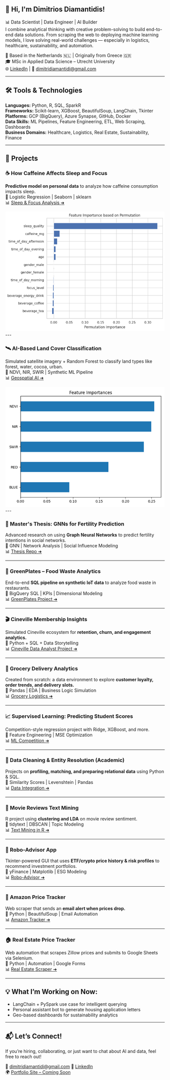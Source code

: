## 👋 Hi, I'm Dimitrios Diamantidis!

📊 Data Scientist | Data Engineer | AI Builder  
I combine analytical thinking with creative problem-solving to build end-to-end data solutions. From scraping the web to deploying machine learning models, I love solving real-world challenges — especially in logistics, healthcare, sustainability, and automation.

📍 Based in the Netherlands 🇳🇱 | Originally from Greece 🇬🇷  
🎓 MSc in Applied Data Science – Utrecht University  
🌐 [LinkedIn](https://www.linkedin.com/in/dimitrios-diamantidis-8a9346228/) | 📧 dimitridiamantidi@gmail.com

---

## 🛠️ Tools & Technologies

**Languages:** Python, R, SQL, SparkR  
**Frameworks:** Scikit-learn, XGBoost, BeautifulSoup, LangChain, Tkinter  
**Platforms:** GCP (BigQuery), Azure Synapse, GitHub, Docker  
**Data Skills:** ML Pipelines, Feature Engineering, ETL, Web Scraping, Dashboards  
**Business Domains:** Healthcare, Logistics, Real Estate, Sustainability, Finance

---

## 🚀 Projects

### ☕ How Caffeine Affects Sleep and Focus
**Predictive model on personal data** to analyze how caffeine consumption impacts sleep.  
📍 Logistic Regression | Seaborn | sklearn  
📊 [Sleep & Focus Analysis ➜](https://github.com/dimitrisdiam/How-Caffeine-Affects-Sleep-and-Focus-A-Data-Driven-Investigation)

<img src=https://github.com/dimitrisdiam/How-Caffeine-Affects-Sleep-and-Focus-A-Data-Driven-Investigation/blob/main/model_outputs/feature_importance_based_on_permutation.png width="600"/>
---

### 🛰️ AI-Based Land Cover Classification  
Simulated satellite imagery + Random Forest to classify land types like forest, water, cocoa, urban.  
📍 NDVI, NIR, SWIR | Synthetic ML Pipeline  
📊 [Geospatial AI ➜](https://github.com/dimitrisdiam/land_cover_classification_ai)

<img src=https://github.com/dimitrisdiam/land_cover_classification_ai/blob/main/outputs/feature_importance.png width="600"/>
---

### 🧠 Master's Thesis: GNNs for Fertility Prediction  
Advanced research on using **Graph Neural Networks** to predict fertility intentions in social networks.  
📍 GNN | Network Analysis | Social Influence Modeling  
📊 [Thesis Repo ➜](https://github.com/dimitrisdiam/Optimizing-Graph-Neural-Networks-for-Predicting-Fertility-Intentions-in-Social-Networks)

---

### 🥦 GreenPlates – Food Waste Analytics  
End-to-end **SQL pipeline on synthetic IoT data** to analyze food waste in restaurants.  
📍 BigQuery SQL | KPIs | Dimensional Modeling  
📊 [GreenPlates Project ➜](https://github.com/dimitrisdiam/greenplates-food-waste-analytics)

---

### 🎬 Cineville Membership Insights  
Simulated Cineville ecosystem for **retention, churn, and engagement analytics.**  
📍 Python + SQL + Data Storytelling  
📊 [Cineville Data Analyst Project ➜](https://github.com/dimitrisdiam/cineville)

---

### 🚚 Grocery Delivery Analytics  
Created from scratch: a data environment to explore **customer loyalty, order trends, and delivery slots.**  
📍 Pandas | EDA | Business Logic Simulation  
📊 [Grocery Logistics ➜](https://github.com/dimitrisdiam/Optimizing-Delivery-Slot-Allocation-for-Online-Grocery-Orders)

---

### 📈 Supervised Learning: Predicting Student Scores  
Competition-style regression project with Ridge, XGBoost, and more.  
📍 Feature Engineering | MSE Optimization  
📊 [ML Competition ➜](https://github.com/dimitrisdiam/Supervised-Learning-Competition)

---

### 🧹 Data Cleaning & Entity Resolution (Academic)
Projects on **profiling, matching, and preparing relational data** using Python & SQL.  
📍 Similarity Scores | Levenshtein | Pandas  
📊 [Data Integration ➜](https://github.com/dimitrisdiam/Data-Extraction-Integration-pt2)

---

### 🎥 Movie Reviews Text Mining  
R project using **clustering and LDA** on movie review sentiment.  
📍 tidytext | DBSCAN | Topic Modeling  
📊 [Text Mining in R ➜](https://github.com/dimitrisdiam/Text_Mining-and_Clustering_Analysis_on_Movie_Reviews)

---

### 🤖 Robo-Advisor App  
Tkinter-powered GUI that uses **ETF/crypto price history & risk profiles** to recommend investment portfolios.  
📍 yFinance | Matplotlib | ESG Modeling  
📊 [Robo-Advisor ➜](https://github.com/dimitrisdiam/ROBO_ADVISOR)

---

### 🛒 Amazon Price Tracker  
Web scraper that sends an **email alert when prices drop.**  
📍 Python | BeautifulSoup | Email Automation  
📊 [Amazon Tracker ➜](https://github.com/dimitrisdiam/Amazon_Price_Tracker)

---

### 🏠 Real Estate Price Tracker  
Web automation that scrapes Zillow prices and submits to Google Sheets via Selenium.  
📍 Python | Automation | Google Forms  
📊 [Real Estate Scraper ➜](https://github.com/dimitrisdiam/Real_Estate_Scraping)

---

## 💡 What I’m Working on Now:
- LangChain + PySpark use case for intelligent querying  
- Personal assistant bot to generate housing application letters  
- Geo-based dashboards for sustainability analytics

---

## 📬 Let’s Connect!
If you’re hiring, collaborating, or just want to chat about AI and data, feel free to reach out!

📧 dimitridiamantidi@gmail.com
🔗 [LinkedIn](https://www.linkedin.com/in/dimitrios-diamantidis-8a9346228/)  
🌍 [Portfolio Site – Coming Soon](#)
